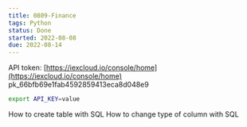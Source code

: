 ```yaml
---
title: 0809-Finance
tags: Python
status: Done
started: 2022-08-08
due: 2022-08-14
---
```

API token: [https://iexcloud.io/console/home](https://iexcloud.io/console/home)
pk_66bfb69e1fab4592859413eca8d048e9

```bash
export API_KEY=value
```

How to create table with SQL
How to change type of column with SQL
